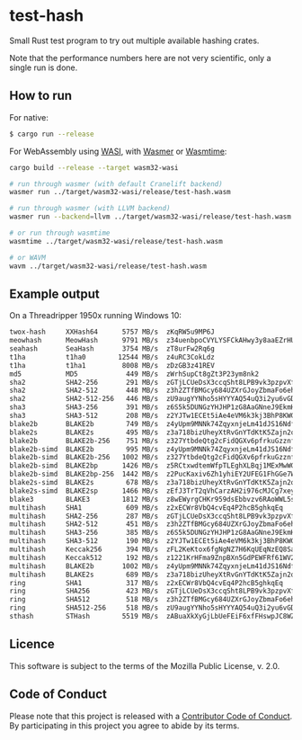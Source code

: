 # test-hash

Small Rust test program to try out multiple available hashing crates.

Note that the performance numbers here are not very scientific, only a single run is done.

## How to run

For native:

```sh
$ cargo run --release 
```

For WebAssembly using [WASI](http://wasi.dev), with [Wasmer](http://wasmer.io) or [Wasmtime](http://wasmtime.dev):

```sh
cargo build --release --target wasm32-wasi

# run through wasmer (with default Cranelift backend)
wasmer run ../target/wasm32-wasi/release/test-hash.wasm

# run through wasmer (with LLVM backend)
wasmer run --backend=llvm ../target/wasm32-wasi/release/test-hash.wasm

# or run through wasmtime
wasmtime ../target/wasm32-wasi/release/test-hash.wasm

# or WAVM
wavm ../target/wasm32-wasi/release/test-hash.wasm
```


## Example output

On a Threadripper 1950x running Windows 10:

```sh
twox-hash     XXHash64      5757 MB/s  zKqRW5u9MP6J
meowhash      MeowHash      9791 MB/s  z34uenbpoCVYLYSFCkAHwy3y8aaEZrHUaFAMrXQejosA8G5TRKUobMjKjoQUDJ7HjfDBy2VrWMKinumC3Ni5hG16n
seahash       SeaHash       3754 MB/s  zT8urFw2Rq6g
t1ha          t1ha0        12544 MB/s  z4uRC3CokLdz
t1ha          t1ha1         8008 MB/s  zDzGB3z41REV
md5           MD5            449 MB/s  zWrhSupCt8gZt3P23ym8nk2
sha2          SHA2-256       291 MB/s  zGTjLCUeDsX3ccqSht8LPB9vk3pzpvXfYPvH7dn6n6o56
sha2          SHA2-512       448 MB/s  z3h2ZTfBMGcy684UZXrGJoyZbmaFo6ehUz4ebWBrf1UcCYtveUVtcbELbR39B9XzmbDtL7T6CTnZjMBb6DidvK43j
sha2          SHA2-512-256   446 MB/s  zU9augYYNho5sHYYYAQ54uQ3i2yu6vGDbQo53kspNVa6
sha3          SHA3-256       391 MB/s  z6S5k5DUNGzYHJHP1zG8AaGNneJ9EkmH5q8CiPcYkKEpq
sha3          SHA3-512       208 MB/s  z2YJTw1ECEt5iAe4eVM6k3kj3BhP8KWG81dJ5EKv6rqKEr5TF5Tpetr4UdZPdkGbw8yKAv9orzpo1kJgF49wbs1qk
blake2b       BLAKE2b        749 MB/s  z4yUpm9MNNk74ZqyxnjeLm41dJS16NdfaUPyQnCVvCmjpQ3s74PVKdDWKdVkFdWLUjLiF3DUeo7jKLpKMghu64EhM
blake2s       BLAKE2s        495 MB/s  z3a718bizUheyXtRvGnYTdKtK5Zajn2qT2sijfHfAykuL
blake2b       BLAKE2b-256    751 MB/s  z327YtbdeQtg2cFidQGXv6pfrkuGzznfApbDJddwBom7W
blake2b-simd  BLAKE2b        995 MB/s  z4yUpm9MNNk74ZqyxnjeLm41dJS16NdfaUPyQnCVvCmjpQ3s74PVKdDWKdVkFdWLUjLiF3DUeo7jKLpKMghu64EhM
blake2b-simd  BLAKE2b-256   1002 MB/s  z327YtbdeQtg2cFidQGXv6pfrkuGzznfApbDJddwBom7W
blake2b-simd  BLAKE2bp      1426 MB/s  z5RCtxwdtemWfpTLEghXLBqj1MExMwWGXUM6GBGvRABrv7k3yrrFXGo1bAYrwobMYcMYLwFfR89cKsnAFr24pggMf
blake2b-simd  BLAKE2bp-256  1442 MB/s  z2PucKaxiv6Zh1yhiEY2UFEG1FhGGe7WzCABSgFp1kCf9
blake2s-simd  BLAKE2s        678 MB/s  z3a718bizUheyXtRvGnYTdKtK5Zajn2qT2sijfHfAykuL
blake2s-simd  BLAKE2sp      1466 MB/s  zEfJ3TrT2qVhCarzAH2i976cMJCg7xeyGfkrWdHoqBo3a
blake3        BLAKE3        1812 MB/s  z8wEWyrgCHKr959dsEbbvzv6RAoWWL5sLdKGPi7nkskWp
multihash     SHA1           609 MB/s  z2xECWr8VbQ4cvEq4P2hcB5ghkqEq
multihash     SHA2-256       287 MB/s  zGTjLCUeDsX3ccqSht8LPB9vk3pzpvXfYPvH7dn6n6o56
multihash     SHA2-512       451 MB/s  z3h2ZTfBMGcy684UZXrGJoyZbmaFo6ehUz4ebWBrf1UcCYtveUVtcbELbR39B9XzmbDtL7T6CTnZjMBb6DidvK43j
multihash     SHA3-256       385 MB/s  z6S5k5DUNGzYHJHP1zG8AaGNneJ9EkmH5q8CiPcYkKEpq
multihash     SHA3-512       190 MB/s  z2YJTw1ECEt5iAe4eVM6k3kj3BhP8KWG81dJ5EKv6rqKEr5TF5Tpetr4UdZPdkGbw8yKAv9orzpo1kJgF49wbs1qk
multihash     Keccak256      394 MB/s  zFL2KeKtox6fgNgNZ7H6KqUEqNzEQ8SaL7zDcW1i6QuKj
multihash     Keccak512      192 MB/s  z1221KrHFma9ZnpBXn5GdPEWFRf61WV2HQKYwTT6RC6mEuLqWSs2RrLMeMDXVb4Db1dtWaUBmCWCMXCDpYVbCY6af
multihash     BLAKE2b       1002 MB/s  z4yUpm9MNNk74ZqyxnjeLm41dJS16NdfaUPyQnCVvCmjpQ3s74PVKdDWKdVkFdWLUjLiF3DUeo7jKLpKMghu64EhM
multihash     BLAKE2s        689 MB/s  z3a718bizUheyXtRvGnYTdKtK5Zajn2qT2sijfHfAykuL
ring          SHA1           317 MB/s  z2xECWr8VbQ4cvEq4P2hcB5ghkqEq
ring          SHA256         423 MB/s  zGTjLCUeDsX3ccqSht8LPB9vk3pzpvXfYPvH7dn6n6o56
ring          SHA512         518 MB/s  z3h2ZTfBMGcy684UZXrGJoyZbmaFo6ehUz4ebWBrf1UcCYtveUVtcbELbR39B9XzmbDtL7T6CTnZjMBb6DidvK43j
ring          SHA512-256     518 MB/s  zU9augYYNho5sHYYYAQ54uQ3i2yu6vGDbQo53kspNVa6
sthash        STHash        5519 MB/s  zABuaXkXyGjLbUeFEiF6xfFHswpJC8WZP1M45BPQWm1Cy
```

## Licence

This software is subject to the terms of the Mozilla Public License, v. 2.0.

## Code of Conduct

Please note that this project is released with a [Contributor Code of
Conduct][coc]. By participating in this project you agree to abide by its
terms.

[coc]: https://github.com/repi/rust-misc/blob/master/CODE_OF_CONDUCT.md